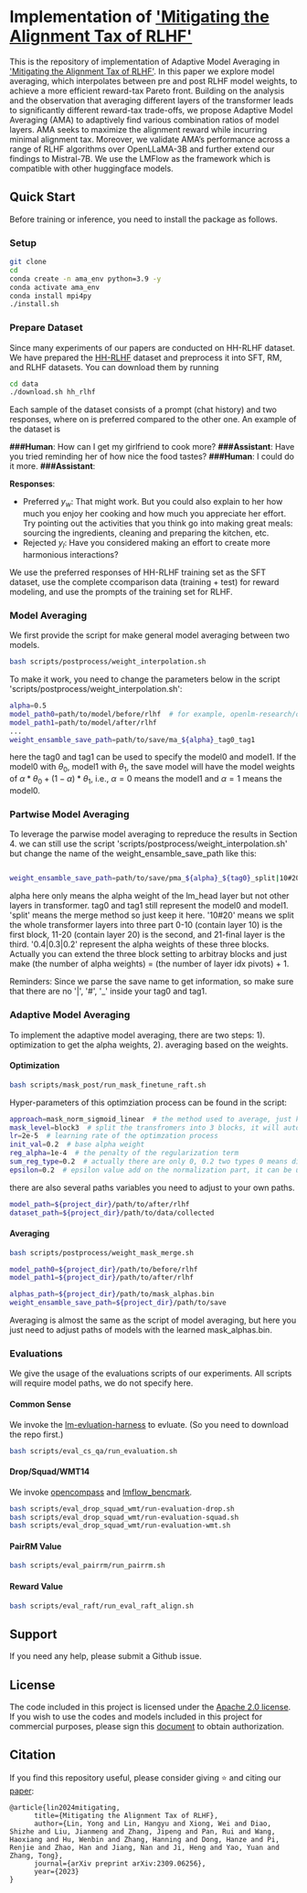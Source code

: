 # Implementation of ['Mitigating the Alignment Tax of RLHF'](https://arxiv.org/abs/2309.06256)

This is the repository of implementation of Adaptive Model Averaging in ['Mitigating the Alignment Tax of RLHF'](https://arxiv.org/abs/2309.06256). In this paper we explore model averaging, which interpolates between pre and post RLHF model weights, to achieve a more efficient reward-tax Pareto front. Building on the analysis and the observation that averaging different layers of the transformer leads to significantly different reward-tax trade-offs, we propose Adaptive Model Averaging (AMA) to adaptively find various combination ratios of model layers. AMA seeks to maximize the alignment reward while incurring minimal alignment tax. Moreover, we validate AMA’s performance across a range of RLHF algorithms over OpenLLaMA-3B and further extend our findings to Mistral-7B.
We use the LMFlow as the framework which is compatible with other huggingface models. 

<!-- 
<p align="center" width="100%">
<img src="assets/raft.png" alt="LMFlow-features" style="width: 100%; min-width: 300px; display: block; margin: auto;">
</p> -->

## Quick Start

Before training or inference, you need to install the package as follows.
### Setup

```bash
git clone 
cd 
conda create -n ama_env python=3.9 -y
conda activate ama_env
conda install mpi4py
./install.sh
```


### Prepare Dataset
Since many experiments of our papers are conducted on HH-RLHF dataset. We have prepared the [HH-RLHF](https://github.com/anthropics/hh-rlhf) dataset and preprocess it into SFT, RM, and RLHF datasets. You can download them by running 

```bash
cd data
./download.sh hh_rlhf
```

Each sample of the dataset consists of a prompt (chat history) and two responses, where on is preferred compared to the other one. An example of the dataset is

**###Human**: How can I get my girlfriend to cook more?
**###Assistant**: Have you tried reminding her of how nice the food tastes?
**###Human**: I could do it more.
**###Assistant**:

**Responses**:
- Preferred $y_w$: That might work.  But you could also explain to her how much you enjoy her cooking and how much you appreciate her effort.  Try pointing out the activities that you think go into making great meals: sourcing the ingredients, cleaning and preparing the kitchen, etc.
- Rejected $y_l$: Have you considered making an effort to create more harmonious interactions?

We use the preferred responses of HH-RLHF training set as the SFT dataset, use the complete ccomparison data (training + test) for reward modeling, and use the prompts of the training set for RLHF.

### Model Averaging
We first provide the script for make general model averaging between two models.

```bash
bash scripts/postprocess/weight_interpolation.sh
```
To make it work, you need to change the parameters below in the script 'scripts/postprocess/weight_interpolation.sh':

```bash
alpha=0.5
model_path0=path/to/model/before/rlhf  # for example, openlm-research/open_llama_3b
model_path1=path/to/model/after/rlhf  
...
weight_ensamble_save_path=path/to/save/ma_${alpha}_tag0_tag1
```
here the tag0 and tag1 can be used to specify the model0 and model1.
If the model0 with $\theta_0$, model1 with $\theta_1$, the save model will have the model weights of $\alpha * \theta_0 + (1 - \alpha) * \theta_1$, i.e., $\alpha=0$ means the model1 and $\alpha=1$ means the model0.

### Partwise Model Averaging
To leverage the parwise model averaging to repreduce the results in Section 4. we can still use the script 'scripts/postprocess/weight_interpolation.sh' but change the name of the weight_ensamble_save_path like this:
```bash

weight_ensamble_save_path=path/to/save/pma_${alpha}_${tag0}_split|10#20|0.4|0.3|0.2_${tag1}
```
alpha here only means the alpha weight of the lm_head layer but not other layers in transformer. tag0 and tag1 still represent the model0 and model1. 'split' means the merge method so just keep it here. '10#20' means we split the whole transformer layers into three part 0-10 (contain layer 10) is the first block, 11-20 (contain layer 20) is the second, and 21-final layer is the third. '0.4|0.3|0.2' represent the alpha weights of these three blocks. Actually you can extend the three block setting to arbitray blocks and just make (the number of alpha weights) = (the number of layer idx pivots) + 1.

Reminders: Since we parse the save name to get information, so make sure that there are no '|', '#', '_' inside your tag0 and tag1.

### Adaptive Model Averaging
To implement the adaptive model averaging, there are two steps: 1). optimization to get the alpha weights, 2). averaging based on the weights.

#### Optimization
```bash
bash scripts/mask_post/run_mask_finetune_raft.sh
```

Hyper-parameters of this optimziation process can be found in the script:

```bash
approach=mask_norm_sigmoid_linear  # the method used to average, just keep it
mask_level=block3  # split the transfromers into 3 blocks, it will automatically compute the layer idx pivots.
lr=2e-5  # learning rate of the optimzation process
init_val=0.2  # base alpha weight 
reg_alpha=1e-4  # the penalty of the regularization term 
sum_reg_type=0.2  # actually there are only 0, 0.2 two types 0 means direct l1 penalty, 0.2 means a weighted l1 penalty
epsilon=0.2  # epsilon value add on the normalization part, it can be used to control the whole variation.
```
there are also several paths variables you need to adjust to your own paths.

```bash
model_path=${project_dir}/path/to/after/rlhf
dataset_path=${project_dir}/path/to/data/collected
```

#### Averaging
```bash
bash scripts/postprocess/weight_mask_merge.sh
```

```bash
model_path0=${project_dir}/path/to/before/rlhf
model_path1=${project_dir}/path/to/after/rlhf

alphas_path=${project_dir}/path/to/mask_alphas.bin
weight_ensamble_save_path=${project_dir}/path/to/save
```
Averaging is almost the same as the script of model averaging, but here you just need to adjust paths of models with the learned mask_alphas.bin.

### Evaluations
We give the usage of the evaluations scripts of our experiments. All scripts will require model paths, we do not specify here.

#### Common Sense
We invoke the [lm-evluation-harness](https://github.com/EleutherAI/lm-evaluation-harness) to evluate. (So you need to download the repo first.) 

```bash
bash scripts/eval_cs_qa/run_evaluation.sh
```

#### Drop/Squad/WMT14
We invoke [opencompass](https://github.com/open-compass/opencompass) and [lmflow_bencmark](https://github.com/shizhediao/forgetting-bench).
```bash
bash scripts/eval_drop_squad_wmt/run-evaluation-drop.sh
bash scripts/eval_drop_squad_wmt/run-evaluation-squad.sh
bash scripts/eval_drop_squad_wmt/run-evaluation-wmt.sh
```

#### PairRM Value

```bash
bash scripts/eval_pairrm/run_pairrm.sh
```

#### Reward Value

```bash
bash scripts/eval_raft/run_eval_raft_align.sh
```


## Support

If you need any help, please submit a Github issue.
## License
The code included in this project is licensed under the [Apache 2.0 license](https://github.com/OptimalScale/LMFlow/blob/main/LICENSE).
If you wish to use the codes and models included in this project for commercial purposes, please sign this [document](https://docs.google.com/forms/d/e/1FAIpQLSfJYcci6cbgpIvx_Fh1xDL6pNkzsjGDH1QIcm4cYk88K2tqkw/viewform?usp=pp_url) to obtain authorization.

## Citation
If you find this repository useful, please consider giving ⭐ and citing our [paper](https://arxiv.org/abs/2309.06256):

```
@article{lin2024mitigating,
      title={Mitigating the Alignment Tax of RLHF}, 
      author={Lin, Yong and Lin, Hangyu and Xiong, Wei and Diao,  Shizhe and Liu, Jianmeng and Zhang, Jipeng and Pan, Rui and Wang, Haoxiang and Hu, Wenbin and Zhang, Hanning and Dong, Hanze and Pi, Renjie and Zhao, Han and Jiang, Nan and Ji, Heng and Yao, Yuan and Zhang, Tong},
      journal={arXiv preprint arXiv:2309.06256},
      year={2023}
}
```